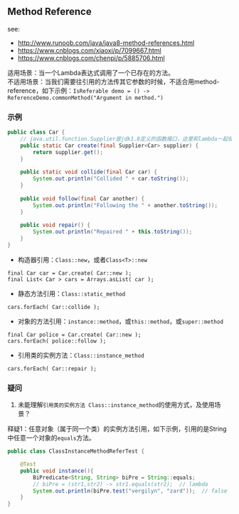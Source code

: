 ## Method Reference
see: 
- http://www.runoob.com/java/java8-method-references.html
- https://www.cnblogs.com/xiaoxi/p/7099667.html
- https://www.cnblogs.com/chenpi/p/5885706.html

适用场景：当一个Lambda表达式调用了一个已存在的方法。  
不适用场景：当我们需要往引用的方法传其它参数的时候，不适合用method-reference，如下示例：`IsReferable demo = () -> ReferenceDemo.commonMethod("Argument in method.")`

### 示例
```java
public class Car {
    // java.util.function.Supplier是jdk1.8定义的函数接口，这里和lambda一起使用
    public static Car create(final Supplier<Car> supplier) {
        return supplier.get();
    }
 
    public static void collide(final Car car) {
        System.out.println("Collided " + car.toString());
    }
 
    public void follow(final Car another) {
        System.out.println("Following the " + another.toString());
    }
 
    public void repair() {
        System.out.println("Repaired " + this.toString());
    }
}
```

- 构造器引用：`Class::new`，或者`Class<T>::new`
```
final Car car = Car.create( Car::new );
final List< Car > cars = Arrays.asList( car );
```

- 静态方法引用：`Class::static_method`
```
cars.forEach( Car::collide );

```

- 对象的方法引用：`instance::method`，或`this::method`，或`super::method`
```
final Car police = Car.create( Car::new );
cars.forEach( police::follow );
```

- 引用类的实例方法：`Class::instance_method`
```
cars.forEach( Car::repair );
```

### 疑问
1. 未能理解`引用类的实例方法 Class::instance_method`的使用方式，及使用场景？

释疑1：任意对象（属于同一个类）的实例方法引用，如下示例，引用的是String中任意一个对象的`equals`方法。
```java
public class ClassInstanceMethodReferTest {

    @Test
    public void instance(){
        BiPredicate<String, String> biPre = String::equals;
        // biPre = (str1,str2) -> str1.equals(str2);  // lambda
        System.out.println(biPre.test("vergilyn", "zard"));  // false
    }
}
```


